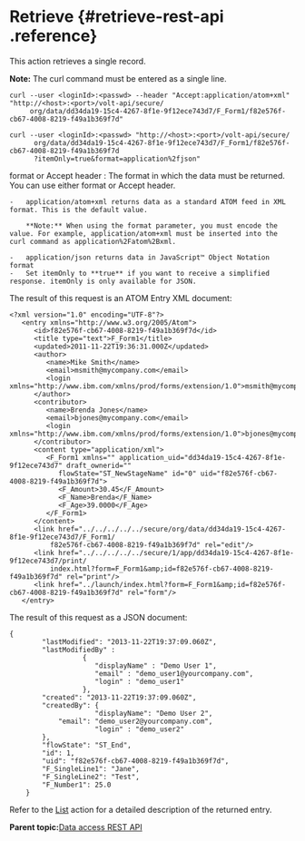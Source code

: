 # Retrieve {#retrieve-rest-api .reference}

This action retrieves a single record.

**Note:** The curl command must be entered as a single line.

```
curl --user <loginId>:<passwd> --header "Accept:application/atom+xml" "http://<host>:<port>/volt-api/secure/
     org/data/dd34da19-15c4-4267-8f1e-9f12ece743d7/F_Form1/f82e576f-cb67-4008-8219-f49a1b369f7d"

curl --user <loginId>:<passwd> "http://<host>:<port>/volt-api/secure/
      org/data/dd34da19-15c4-4267-8f1e-9f12ece743d7/F_Form1/f82e576f-cb67-4008-8219-f49a1b369f7d
      ?itemOnly=true&format=application%2fjson"
```

format or Accept header
:   The format in which the data must be returned. You can use either format or Accept header.

    -   application/atom+xml returns data as a standard ATOM feed in XML format. This is the default value.

        **Note:** When using the format parameter, you must encode the value. For example, application/atom+xml must be inserted into the curl command as application%2Fatom%2Bxml.

    -   application/json returns data in JavaScript™ Object Notation format
    -   Set itemOnly to **true** if you want to receive a simplified response. itemOnly is only available for JSON.

The result of this request is an ATOM Entry XML document:

```
<?xml version="1.0" encoding="UTF-8"?>
   <entry xmlns="http://www.w3.org/2005/Atom">
      <id>f82e576f-cb67-4008-8219-f49a1b369f7d</id>
      <title type="text">F_Form1</title>
      <updated>2011-11-22T19:36:31.000Z</updated>
      <author>
         <name>Mike Smith</name>
         <email>msmith@mycompany.com</email>
         <login xmlns="http://www.ibm.com/xmlns/prod/forms/extension/1.0">msmith@mycompany.com</login>
      </author>
      <contributor>
         <name>Brenda Jones</name>
         <email>bjones@mycompany.com</email>
         <login xmlns="http://www.ibm.com/xmlns/prod/forms/extension/1.0">bjones@mycompany.com</login>
      </contributor>
      <content type="application/xml">
         <F_Form1 xmlns="" application_uid="dd34da19-15c4-4267-8f1e-9f12ece743d7" draft_ownerid="" 
            flowState="ST_NewStageName" id="0" uid="f82e576f-cb67-4008-8219-f49a1b369f7d">
            <F_Amount>30.45</F_Amount>
            <F_Name>Brenda</F_Name>
            <F_Age>39.0000</F_Age>
         </F_Form1>
      </content>
      <link href="../../../../../secure/org/data/dd34da19-15c4-4267-8f1e-9f12ece743d7/F_Form1/
          f82e576f-cb67-4008-8219-f49a1b369f7d" rel="edit"/>
      <link href="../../../../../secure/1/app/dd34da19-15c4-4267-8f1e-9f12ece743d7/print/
          index.html?form=F_Form1&amp;id=f82e576f-cb67-4008-8219-f49a1b369f7d" rel="print"/>
      <link href="../launch/index.html?form=F_Form1&amp;id=f82e576f-cb67-4008-8219-f49a1b369f7d" rel="form"/>
   </entry>
```

The result of this request as a JSON document:

```
{
		"lastModified": "2013-11-22T19:37:09.060Z",
		"lastModifiedBy" :           
                  {             
                     "displayName" : "Demo User 1",
                     "email" : "demo_user1@yourcompany.com",
                     "login" : "demo_user1"           
                  },
		"created": "2013-11-22T19:37:09.060Z",
		"createdBy": {			
                     "displayName": "Demo User 2",
			"email": "demo_user2@yourcompany.com",
                     "login" : "demo_user2" 
		},
		"flowState": "ST_End",
		"id": 1,
		"uid": "f82e576f-cb67-4008-8219-f49a1b369f7d",
		"F_SingleLine1": "Jane",
		"F_SingleLine2": "Test",
		"F_Number1": 25.0
	}
```

Refer to the [List](ref_data_rest_api_list.md) action for a detailed description of the returned entry.

**Parent topic:**[Data access REST API](ref_data_access_rest_api.md)

